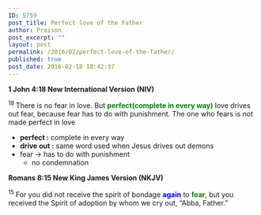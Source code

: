 ```yaml
---
ID: 5759
post_title: Perfect love of the Father
author: Praison
post_excerpt: ""
layout: post
permalink: /2016/02/perfect-love-of-the-father/
published: true
post_date: 2016-02-18 18:42:37
---
```

<strong><span class="passage-display-bcv">1 John 4:18
</span><span class="passage-display-version">New International Version (NIV)</span></strong>

<span id="en-NIV-30622" class="text 1John-4-18"><sup class="versenum">18 </sup>There is no fear in love. But <span style="color: #008000;"><strong>perfect(complete in every way)</strong></span> love drives out fear, because fear has to do with punishment. The one who fears is not made perfect in love</span>
<ul>
	<li><strong>perfect :</strong> complete in every way</li>
	<li><strong>drive out :</strong> same word used when Jesus drives out demons</li>
	<li>fear -&gt; has to do with punishment
<ul>
	<li>no condemnation</li>
</ul>
</li>
</ul>
<strong><span class="passage-display-bcv">Romans 8:15
</span><span class="passage-display-version">New King James Version (NKJV)</span></strong>

<span id="en-NKJV-28132" class="text Rom-8-15"><sup class="versenum">15 </sup>For you did not receive the spirit of bondage <span style="color: #0000ff;"><strong>again</strong> </span>to <span style="color: #008000;"><strong>fear</strong></span>, but you received the Spirit of adoption by whom we cry out, “Abba, Father.”</span>